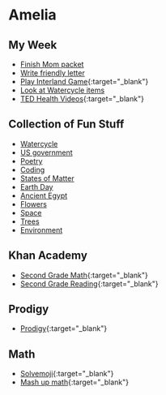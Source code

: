 # Amelia

## My Week

- [Finish Mom packet]()
- [Write friendly letter]()
- [Play Interland Game](https://beinternetawesome.withgoogle.com/en_us/interland){:target="\_blank"}
- [Look at Watercycle items](Topics/watercycle.md)
- [TED Health Videos](https://ed.ted.com/lessons?student_level=1&category=health){:target="\_blank"}

## Collection of Fun Stuff

- [Watercycle](Topics/watercycle.md)
- [US government](Topics/government.md)
- [Poetry](Topics/poetry.md)
- [Coding](Topics/Code.md)
- [States of Matter](Topics/statesofmatter.md)
- [Earth Day](Topics/earthDay.md)
- [Ancient Egypt](Topics/Egypt.md)
- [Flowers](Topics/Flowers.md)
- [Space](Topics/Space.md)
- [Trees](Topics/Trees.md)
- [Environment](Topic/environment.md)

## Khan Academy

- [Second Grade Math](https://www.khanacademy.org/math/cc-2nd-grade-math){:target="\_blank"}
- [Second Grade Reading](https://www.khanacademy.org/ela/cc-2nd-reading-vocab){:target="\_blank"}

## Prodigy

- [Prodigy](https://play.prodigygame.com){:target="\_blank"}

## Math

- [Solvemoji](https://www.solvemoji.com/Puzzle/Puzzle/46555/){:target="\_blank"}
- [Mash up math](https://www.mashupmath.com/blog/2016/12/3/are-you-ready-for-12-days-of-holiday-math-challenges-xmmxg?rq=halloween){:target="\_blank"}
